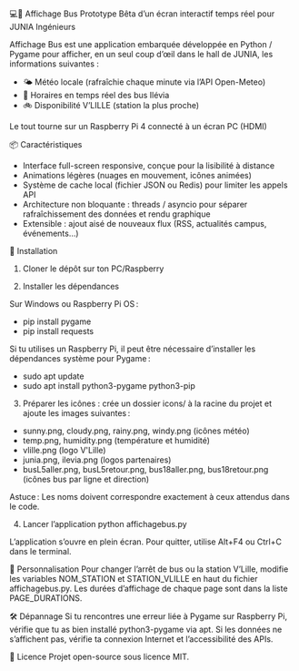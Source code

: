 💻🚌 Affichage Bus
Prototype Bêta d’un écran interactif temps réel pour JUNIA Ingénieurs

Affichage Bus est une application embarquée développée en Python / Pygame pour afficher, en un seul coup d’œil dans le hall de JUNIA, les informations suivantes :
- 🌤️ Météo locale (rafraîchie chaque minute via l’API Open-Meteo)  
- 🚌 Horaires en temps réel des bus Ilévia  
- 🚲 Disponibilité V’LILLE (station la plus proche)

Le tout tourne sur un Raspberry Pi 4 connecté à un écran PC (HDMI)

📦 Caractéristiques

- Interface full-screen responsive, conçue pour la lisibilité à distance  
- Animations légères (nuages en mouvement, icônes animées)  
- Système de cache local (fichier JSON ou Redis) pour limiter les appels API  
- Architecture non bloquante : threads / asyncio pour séparer rafraîchissement des données et rendu graphique  
- Extensible : ajout aisé de nouveaux flux (RSS, actualités campus, événements…)  

🚀 Installation

1. Cloner le dépôt sur ton PC/Raspberry

2. Installer les dépendances

Sur Windows ou Raspberry Pi OS : 
- pip install pygame
- pip install requests

Si tu utilises un Raspberry Pi, il peut être nécessaire d’installer les dépendances système pour Pygame :
- sudo apt update
- sudo apt install python3-pygame python3-pip

3. Préparer les icônes : 
crée un dossier icons/ à la racine du projet et ajoute les images suivantes :

- sunny.png, cloudy.png, rainy.png, windy.png (icônes météo)
- temp.png, humidity.png (température et humidité)
- vlille.png (logo V'Lille)
- junia.png, ilevia.png (logos partenaires)
- busL5aller.png, busL5retour.png, bus18aller.png, bus18retour.png (icônes bus par ligne et direction)

Astuce : Les noms doivent correspondre exactement à ceux attendus dans le code.

4. Lancer l’application
python affichagebus.py

L’application s’ouvre en plein écran.
Pour quitter, utilise Alt+F4 ou Ctrl+C dans le terminal.


🎨 Personnalisation
Pour changer l’arrêt de bus ou la station V’Lille, modifie les variables NOM_STATION et STATION_VLILLE en haut du fichier affichagebus.py.
Les durées d’affichage de chaque page sont dans la liste PAGE_DURATIONS.

🛠️ Dépannage
Si tu rencontres une erreur liée à Pygame sur Raspberry Pi, vérifie que tu as bien installé python3-pygame via apt.
Si les données ne s’affichent pas, vérifie ta connexion Internet et l’accessibilité des APIs.

🔗 Licence
Projet open-source sous licence MIT.
